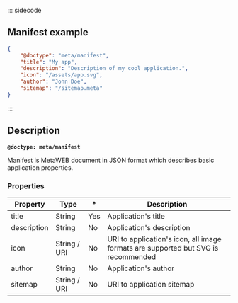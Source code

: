 ::: sidecode

## Manifest example

```json
{
	"@doctype": "meta/manifest",
	"title": "My app",
	"description": "Description of my cool application.",
	"icon": "/assets/app.svg",
	"author": "John Doe",
	"sitemap": "/sitemap.meta"
}
```

:::

## Description

**`@doctype: meta/manifest`**

Manifest is MetaWEB document in JSON format which describes basic application properties.

### Properties

| Property | Type | * | Description |
| -------- | ---- | - | ----------- |
| title | String | Yes | Application's title |
| description | String | No | Application's description |
| icon | String / URI | No | URI to application's icon, all image formats are supported but SVG is recommended |
| author | String | No | Application's author |
| sitemap | String / URI | No | URI to application sitemap |